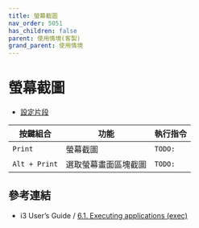 ```yaml
---
title: 螢幕截圖
nav_order: 5051
has_children: false
parent: 使用情境(客製)
grand_parent: 使用情境
---
```



# 螢幕截圖

* [設定片段](https://github.com/samwhelp/note-about-ubuntu-sway/blob/gh-pages/_demo/adjustment/ubuntu-sway/full/ubuntu-sway/config/sway/section/common/keybind/sway-keybind-main/keybind.m/Screenshot/Base.conf)

| 按鍵組合      | 功能                 | 執行指令   |
| ------------- | -------------------- | ---------- |
| `Print`       | 螢幕截圖             | `TODO:`    |
| `Alt + Print` | 選取螢幕畫面區塊截圖 | `TODO:` |


## 參考連結

* i3 User’s Guide / [6.1. Executing applications (exec)](https://i3wm.org/docs/userguide.html#exec)
